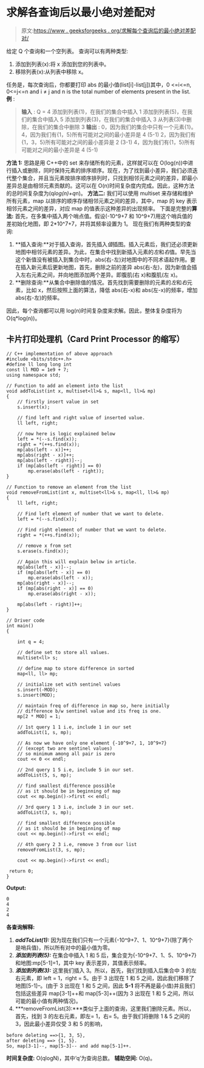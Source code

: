 # 求解各查询后以最小绝对差配对

> 原文:[https://www . geeksforgeeks . org/求解每个查询后的最小绝对差配对/](https://www.geeksforgeeks.org/pair-with-minimum-absolute-difference-after-solving-each-query/)

给定 Q 个查询和一个空列表。
查询可以有两种类型:

1.  添加到列表(x):将 x 添加到您的列表中。
2.  移除列表(x):从列表中移除 x。

任务是，每次查询后，你都要打印 abs 的最小值(list[i]-list[j])其中，0 <=i<=n, 0<=j<=n and i ≠ j and n is the total number of elements present in the list. 
**例** :

> **输入** : Q = 4
> 添加到列表(1)，在我们的集合中插入 1
> 添加到列表(5)，在我们的集合中插入 5
> 添加到列表(3)，在我们的集合中插入 3
> 从列表(3)中删除，在我们的集合中删除 3
> **输出** :
> 0，因为我们的集合中只有一个元素{1}。
> 4，因为我们有{1，5}所有可能对之间的最小差异是 4 (5-1)
> 2，因为我们有{1，3，5}所有可能对之间的最小差异是 2 (3-1)
> 4，因为我们有{1，5}所有可能对之间的最小差异是 4 (5-1)

**方法 1:** 思路是用 C++中的 set 来存储所有的元素，这样就可以在 O(log(n))中进行插入或删除，同时保持元素的排序顺序。现在，为了找到最小差异，我们必须迭代整个集合，并且当元素按排序顺序排列时，只找到相邻元素之间的差异，即最小差异总是由相邻元素贡献的。这可以在 O(n)时间复杂度内完成。因此，这种方法的总时间复杂度为(q*log(n)+q*n)。
**方法二:**
我们可以使用 multiset 来存储和维护所有元素，map 以排序的顺序存储相邻元素之间的差异，其中，map 的 key 表示相邻元素之间的差异，对应 map 的值表示这种差异的出现频率。
下面是完整的**算法:**
首先，在多集中插入两个哨点值。假设(-10^9+7 和 10^9+7)用这个哨兵值的差初始化地图，即 2*10^7+7，并将其频率设置为 1。
现在我们有两种类型的查询:

1.  **插入查询:**对于插入查询，首先插入*值*插图。插入元素后，我们还必须更新地图中相邻元素的差异。为此，在集合中找到新插入元素的*左*和*右*值。早先当这个新值没有被插入到集合中时，abs(右-左)对地图中的不同术语起作用。要在插入新元素后更新地图，首先，删除之前的差异 abs(右-左)，因为新值会插入左右元素之间，并向地图添加两个差异。即腹肌(右 x)和腹肌(左 x)。
2.  **删除查询:**从集合中删除值的情况。首先找到需要删除的元素的*左*和*右*元素，比如 x，然后按照上面的算法，降低 abs(右-x)和 abs(左-x)的频率，增加 abs(右-左)的频率。

因此，每个查询都可以用 log(n)时间复杂度来求解。因此，整体复杂度将为 O(q*log(n))。

## 卡片打印处理机（Card Print Processor 的缩写）

```
// C++ implementation of above approach
#include <bits/stdc++.h>
#define ll long long int
const ll MOD = 1e9 + 7;
using namespace std;

// Function to add an element into the list
void addToList(int x, multiset<ll>& s, map<ll, ll>& mp)
{
    // firstly insert value in set
    s.insert(x);

    // find left and right value of inserted value.
    ll left, right;

    // now here is logic explained below
    left = *(--s.find(x));
    right = *(++s.find(x));
    mp[abs(left - x)]++;
    mp[abs(right - x)]++;
    mp[abs(left - right)]--;
    if (mp[abs(left - right)] == 0)
        mp.erase(abs(left - right));
}

// Function to remove an element from the list
void removeFromList(int x, multiset<ll>& s, map<ll, ll>& mp)
{
    ll left, right;

    // Find left element of number that we want to delete.
    left = *(--s.find(x));

    // Find right element of number that we want to delete.
    right = *(++s.find(x));

    // remove x from set
    s.erase(s.find(x));

    // Again this will explain below in article.
    mp[abs(left - x)]--;
    if (mp[abs(left - x)] == 0)
        mp.erase(abs(left - x));
    mp[abs(right - x)]--;
    if (mp[abs(right - x)] == 0)
        mp.erase(abs(right - x));

    mp[abs(left - right)]++;
}

// Driver code
int main()
{

    int q = 4;

    // define set to store all values.
    multiset<ll> s;

    // define map to store difference in sorted
    map<ll, ll> mp;

    // initialize set with sentinel values
    s.insert(-MOD);
    s.insert(MOD);

    // maintain freq of difference in map so, here initially
    // difference b/w sentinel value and its freq is one.
    mp[2 * MOD] = 1;

    // 1st query 1 1 i.e, include 1 in our set
    addToList(1, s, mp);

    // As now we have only one element {-10^9+7, 1, 10^9+7}
    // (except two are sentinel values)
    // so minimum among all pair is zero
    cout << 0 << endl;

    // 2nd query 1 5 i.e, include 5 in our set.
    addToList(5, s, mp);

    // find smallest difference possible
    // as it should be in beginning of map
    cout << mp.begin()->first << endl;

    // 3rd query 1 3 i.e, include 3 in our set.
    addToList(3, s, mp);

    // find smallest difference possible
    // as it should be in beginning of map
    cout << mp.begin()->first << endl;

    // 4th query 2 3 i.e, remove 3 from our list
    removeFromList(3, s, mp);

    cout << mp.begin()->first << endl;

 return 0;
}
```

**Output:** 

```
0
4
2
4
```

**各查询解释:**

1.  ***addToList(1):*** 因为现在我们只有一个元素{-10^9+7、1、10^9+7}(除了两个是哨兵值)，所以所有对中的最小值为零。
2.  ***添加到列表(5):*** 在集合中插入 1 和 5 后，集合变为{-10^9+7、1、5、10^9+7}和地图:mp[5-1]=1，其中 key 表示差异，其值表示频率。
3.  ***添加到列表(3):*** 这里我们插入 3。所以，首先，我们找到插入后集合中 3 的左右元素，即 left = 1，right = 5。由于 3 出现在 1 和 5 之间，因此我们移除了地图[5-1]–。(由于 3 出现在 1 和 5 之间，因此 **5-1** 将不再是最小值)并且我们包括这些差异 map[3-1]++和 map[5-3]++(因为 3 出现在 1 和 5 之间，所以可能的最小值有两种情况)。
4.  ***removeFromList(3):***类似于上面的查询，这里我们删除元素。所以，首先，找到 3 的左右元素，即左= 1，右= 5。由于我们将删除 1 & 5 之间的 3，因此最小差异仅受 3 和 5 的影响，

```
before deleting ==>{1, 3, 5}, 
after deleting ==> {1, 5}. 
So, map[3-1]--, map[5-3]-- and add map[5-1]++.
```

**时间复杂度:** O(qlogN)，其中‘q’为查询总数。
**辅助空间:** O(q)。